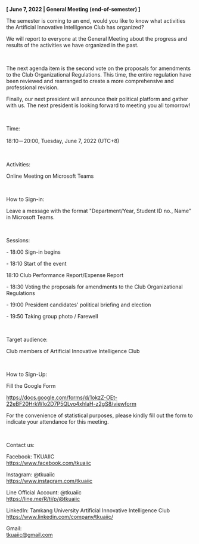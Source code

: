 **[ June 7, 2022 | General Meeting (end-of-semester) ]**

The semester is coming to an end, would you like to know what activities the Artificial Innovative Intelligence Club has organized?

We will report to everyone at the General Meeting about the progress and results of the activities we have organized in the past.

&nbsp;

The next agenda item is the second vote on the proposals for amendments to the Club Organizational Regulations. This time, the entire regulation have been reviewed and rearranged to create a more comprehensive and professional revision.

Finally, our next president will announce their political platform and gather with us. The next president is looking forward to meeting you all tomorrow!

&nbsp;

Time:

18:10－20:00, Tuesday, June 7, 2022 (UTC+8)

&nbsp;

Activities:

Online Meeting on Microsoft Teams

&nbsp;

How to Sign-in:

Leave a message with the format "Department/Year, Student ID no., Name" in Microsoft Teams.

&nbsp;

Sessions:

\- 18:00 Sign-in begins

\- 18:10 Start of the event

18:10 Club Performance Report/Expense Report

\- 18:30 Voting the proposals for amendments to the Club Organizational Regulations

\- 19:00 President candidates' political briefing and election

\- 19:50 Taking group photo / Farewell

&nbsp;

Target audience:

Club members of Artificial Innovative Intelligence Club

&nbsp;

How to Sign-Up:

Fill the Google Form

https://docs.google.com/forms/d/1okzZ-OEt-22eBF20HrkWIo2D7P5QLvo4xhlaH-z2gS8/viewform

For the convenience of statistical purposes, please kindly fill out the form to indicate your attendance for this meeting.

&nbsp;

Contact us:

Facebook: TKUAIIC <br />https://www.facebook.com/tkuaiic

Instagram: @tkuaiic <br />https://www.instagram.com/tkuaiic

Line Official Account: @tkuaiic <br />https://line.me/R/ti/p/@tkuaiic

LinkedIn: Tamkang University Artificial Innovative Intelligence Club <br />https://www.linkedin.com/company/tkuaiic/

Gmail: <br />tkuaiic@gmail.com
